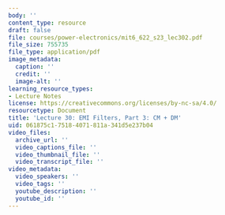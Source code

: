 ```yaml
---
body: ''
content_type: resource
draft: false
file: courses/power-electronics/mit6_622_s23_lec302.pdf
file_size: 755735
file_type: application/pdf
image_metadata:
  caption: ''
  credit: ''
  image-alt: ''
learning_resource_types:
- Lecture Notes
license: https://creativecommons.org/licenses/by-nc-sa/4.0/
resourcetype: Document
title: 'Lecture 30: EMI Filters, Part 3: CM + DM'
uid: 061875c1-7518-4071-811a-341d5e237b04
video_files:
  archive_url: ''
  video_captions_file: ''
  video_thumbnail_file: ''
  video_transcript_file: ''
video_metadata:
  video_speakers: ''
  video_tags: ''
  youtube_description: ''
  youtube_id: ''
---
```

